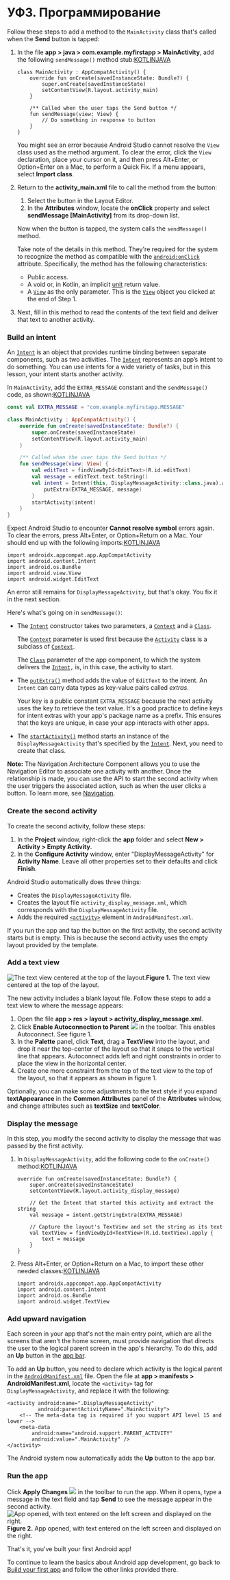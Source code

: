 # УФ3. Программирование

Follow these steps to add a method to the `MainActivity` class that's called when the **Send** button is tapped:

1. In the file **app &gt; java &gt; com.example.myfirstapp &gt; MainActivity**, add the following `sendMessage()` method stub:[KOTLIN](https://developer.android.com/training/basics/firstapp/starting-activity#kotlin)[JAVA](https://developer.android.com/training/basics/firstapp/starting-activity#java)

   ```text
   class MainActivity : AppCompatActivity() {
       override fun onCreate(savedInstanceState: Bundle?) {
           super.onCreate(savedInstanceState)
           setContentView(R.layout.activity_main)
       }

       /** Called when the user taps the Send button */
       fun sendMessage(view: View) {
           // Do something in response to button
       }
   }
   ```

   You might see an error because Android Studio cannot resolve the `View` class used as the method argument. To clear the error, click the `View` declaration, place your cursor on it, and then press Alt+Enter, or Option+Enter on a Mac, to perform a Quick Fix. If a menu appears, select **Import class**.

2. Return to the **activity\_main.xml** file to call the method from the button:

   1. Select the button in the Layout Editor.
   2. In the **Attributes** window, locate the **onClick** property and select **sendMessage \[MainActivity\]** from its drop-down list.

   Now when the button is tapped, the system calls the `sendMessage()` method.

   Take note of the details in this method. They're required for the system to recognize the method as compatible with the [`android:onClick`](https://developer.android.com/reference/android/view/View#attr_android:onClick) attribute. Specifically, the method has the following characteristics:

   * Public access.
   * A void or, in Kotlin, an implicit [unit](https://kotlinlang.org/api/latest/jvm/stdlib/kotlin/-unit/index.html) return value.
   * A [`View`](https://developer.android.com/reference/android/view/View) as the only parameter. This is the [`View`](https://developer.android.com/reference/android/view/View) object you clicked at the end of Step 1.

3. Next, fill in this method to read the contents of the text field and deliver that text to another activity.

### Build an intent <a id="BuildIntent"></a>

An [`Intent`](https://developer.android.com/reference/android/content/Intent) is an object that provides runtime binding between separate components, such as two activities. The [`Intent`](https://developer.android.com/reference/android/content/Intent) represents an app’s intent to do something. You can use intents for a wide variety of tasks, but in this lesson, your intent starts another activity.

In `MainActivity`, add the `EXTRA_MESSAGE` constant and the `sendMessage()` code, as shown:[KOTLIN](https://developer.android.com/training/basics/firstapp/starting-activity#kotlin)[JAVA](https://developer.android.com/training/basics/firstapp/starting-activity#java)

```kotlin
const val EXTRA_MESSAGE = "com.example.myfirstapp.MESSAGE"

class MainActivity : AppCompatActivity() {
    override fun onCreate(savedInstanceState: Bundle?) {
        super.onCreate(savedInstanceState)
        setContentView(R.layout.activity_main)
    }

    /** Called when the user taps the Send button */
    fun sendMessage(view: View) {
        val editText = findViewById<EditText>(R.id.editText)
        val message = editText.text.toString()
        val intent = Intent(this, DisplayMessageActivity::class.java).apply {
            putExtra(EXTRA_MESSAGE, message)
        }
        startActivity(intent)
    }
}
```

Expect Android Studio to encounter **Cannot resolve symbol** errors again. To clear the errors, press Alt+Enter, or Option+Return on a Mac. Your should end up with the following imports:[KOTLIN](https://developer.android.com/training/basics/firstapp/starting-activity#kotlin)[JAVA](https://developer.android.com/training/basics/firstapp/starting-activity#java)

```text
import androidx.appcompat.app.AppCompatActivity
import android.content.Intent
import android.os.Bundle
import android.view.View
import android.widget.EditText
```

An error still remains for `DisplayMessageActivity`, but that's okay. You fix it in the next section.

Here's what's going on in `sendMessage()`:

* The [`Intent`](https://developer.android.com/reference/android/content/Intent) constructor takes two parameters, a [`Context`](https://developer.android.com/reference/android/content/Context) and a [`Class`](https://developer.android.com/reference/java/lang/Class).

  The [`Context`](https://developer.android.com/reference/android/content/Context) parameter is used first because the [`Activity`](https://developer.android.com/reference/android/app/Activity) class is a subclass of [`Context`](https://developer.android.com/reference/android/content/Context).

  The [`Class`](https://developer.android.com/reference/java/lang/Class) parameter of the app component, to which the system delivers the [`Intent`](https://developer.android.com/reference/android/content/Intent)`,` is, in this case, the activity to start.

* The [`putExtra()`](https://developer.android.com/reference/android/content/Intent#putExtra%28java.lang.String,%20java.lang.String%29) method adds the value of `EditText` to the intent. An `Intent` can carry data types as key-value pairs called _extras_.

  Your key is a public constant `EXTRA_MESSAGE` because the next activity uses the key to retrieve the text value. It's a good practice to define keys for intent extras with your app's package name as a prefix. This ensures that the keys are unique, in case your app interacts with other apps.

* The [`startActivity()`](https://developer.android.com/reference/android/app/Activity#startActivity%28android.content.Intent%29) method starts an instance of the `DisplayMessageActivity` that's specified by the [`Intent`](https://developer.android.com/reference/android/content/Intent). Next, you need to create that class.

**Note:** The Navigation Architecture Component allows you to use the Navigation Editor to associate one activity with another. Once the relationship is made, you can use the API to start the second activity when the user triggers the associated action, such as when the user clicks a button. To learn more, see [Navigation](https://developer.android.com/topic/libraries/architecture/navigation).

### Create the second activity <a id="CreateActivity"></a>

To create the second activity, follow these steps:

1. In the **Project** window, right-click the **app** folder and select **New &gt; Activity &gt; Empty Activity**.
2. In the **Configure Activity** window, enter "DisplayMessageActivity" for **Activity Name**. Leave all other properties set to their defaults and click **Finish**.

Android Studio automatically does three things:

* Creates the `DisplayMessageActivity` file.
* Creates the layout file `activity_display_message.xml`, which corresponds with the `DisplayMessageActivity` file.
* Adds the required [`<activity>`](https://developer.android.com/guide/topics/manifest/activity-element) element in `AndroidManifest.xml`.

If you run the app and tap the button on the first activity, the second activity starts but is empty. This is because the second activity uses the empty layout provided by the template.

### Add a text view <a id="TextView"></a>

![The text view centered at the top of the layout.](https://developer.android.com/training/basics/firstapp/images/constraint-textview_2x.png)**Figure 1.** The text view centered at the top of the layout.

The new activity includes a blank layout file. Follow these steps to add a text view to where the message appears:

1. Open the file **app &gt; res &gt; layout &gt; activity\_display\_message.xml**.
2. Click **Enable Autoconnection to Parent** ![](https://developer.android.com/studio/images/buttons/layout-editor-autoconnect-on.png) in the toolbar. This enables Autoconnect. See figure 1.
3. In the **Palette** panel, click **Text**, drag a **TextView** into the layout, and drop it near the top-center of the layout so that it snaps to the vertical line that appears. Autoconnect adds left and right constraints in order to place the view in the horizontal center.
4. Create one more constraint from the top of the text view to the top of the layout, so that it appears as shown in figure 1.

Optionally, you can make some adjustments to the text style if you expand **textAppearance** in the **Common Attributes** panel of the **Attributes** window, and change attributes such as **textSize** and **textColor**.

### Display the message <a id="DisplayMessage"></a>

In this step, you modify the second activity to display the message that was passed by the first activity.

1. In `DisplayMessageActivity`, add the following code to the `onCreate()` method:[KOTLIN](https://developer.android.com/training/basics/firstapp/starting-activity#kotlin)[JAVA](https://developer.android.com/training/basics/firstapp/starting-activity#java)

   ```text
   override fun onCreate(savedInstanceState: Bundle?) {
       super.onCreate(savedInstanceState)
       setContentView(R.layout.activity_display_message)
    
       // Get the Intent that started this activity and extract the string
       val message = intent.getStringExtra(EXTRA_MESSAGE)

       // Capture the layout's TextView and set the string as its text
       val textView = findViewById<TextView>(R.id.textView).apply {
           text = message
       }
   }
   ```

2. Press Alt+Enter, or Option+Return on a Mac, to import these other needed classes:[KOTLIN](https://developer.android.com/training/basics/firstapp/starting-activity#kotlin)[JAVA](https://developer.android.com/training/basics/firstapp/starting-activity#java)

   ```text
   import androidx.appcompat.app.AppCompatActivity
   import android.content.Intent
   import android.os.Bundle
   import android.widget.TextView
   ```

### Add upward navigation <a id="Up"></a>

Each screen in your app that's not the main entry point, which are all the screens that aren't the home screen, must provide navigation that directs the user to the logical parent screen in the app's hierarchy. To do this, add an **Up** button in the [app bar](https://developer.android.com/training/appbar).

To add an **Up** button, you need to declare which activity is the logical parent in the [`AndroidManifest.xml`](https://developer.android.com/guide/topics/manifest/manifest-intro) file. Open the file at **app &gt; manifests &gt; AndroidManifest.xml**, locate the `<activity>` tag for `DisplayMessageActivity`, and replace it with the following:

```text
<activity android:name=".DisplayMessageActivity"
          android:parentActivityName=".MainActivity">
    <!-- The meta-data tag is required if you support API level 15 and lower -->
    <meta-data
        android:name="android.support.PARENT_ACTIVITY"
        android:value=".MainActivity" />
</activity>
```

The Android system now automatically adds the **Up** button to the app bar.

### Run the app <a id="run"></a>

Click **Apply Changes** ![](https://developer.android.com/studio/images/buttons/toolbar-apply-changes.svg) in the toolbar to run the app. When it opens, type a message in the text field and tap **Send** to see the message appear in the second activity.![App opened, with text entered on the left screen and displayed on the right.](https://developer.android.com/training/basics/firstapp/images/screenshot-activity2.png)**Figure 2.** App opened, with text entered on the left screen and displayed on the right.

That's it, you've built your first Android app!

To continue to learn the basics about Android app development, go back to [Build your first app](https://developer.android.com/training/basics/firstapp) and follow the other links provided there.

